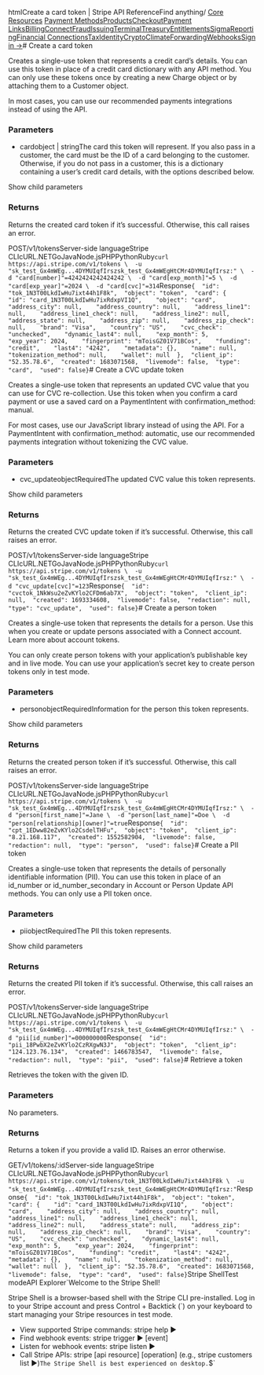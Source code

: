 htmlCreate a card token | Stripe API Reference[](/api)Find anything/
[Core Resources](#)
[Payment Methods](#)[Products](#)[Checkout](#)[Payment Links](#)[Billing](#)[Connect](#)[Fraud](#)[Issuing](#)[Terminal](#)[Treasury](#)[Entitlements](#)[Sigma](#)[Reporting](#)[Financial Connections](#)[Tax](#)[Identity](#)[Crypto](#)[Climate](#)[Forwarding](#)[Webhooks](#)[Sign in →](https://dashboard.stripe.com/login)# Create a card token

Creates a single-use token that represents a credit card’s details. You can use this token in place of a credit card dictionary with any API method. You can only use these tokens once by creating a new Charge object or by attaching them to a Customer object.

In most cases, you can use our recommended payments integrations instead of using the API.

### Parameters

- cardobject | stringThe card this token will represent. If you also pass in a customer, the card must be the ID of a card belonging to the customer. Otherwise, if you do not pass in a customer, this is a dictionary containing a user’s credit card details, with the options described below.

Show child parameters

### Returns

Returns the created card token if it’s successful. Otherwise, this call raises an error.

POST/v1/tokensServer-side languageStripe CLIcURL.NETGoJavaNode.jsPHPPythonRuby[](#)[](#)`curl https://api.stripe.com/v1/tokens \  -u "sk_test_Gx4mWEg...4DYMUIqfIrszsk_test_Gx4mWEgHtCMr4DYMUIqfIrsz:" \  -d "card[number]"=4242424242424242 \  -d "card[exp_month]"=5 \  -d "card[exp_year]"=2024 \  -d "card[cvc]"=314`Response`{  "id": "tok_1N3T00LkdIwHu7ixt44h1F8k",  "object": "token",  "card": {    "id": "card_1N3T00LkdIwHu7ixRdxpVI1Q",    "object": "card",    "address_city": null,    "address_country": null,    "address_line1": null,    "address_line1_check": null,    "address_line2": null,    "address_state": null,    "address_zip": null,    "address_zip_check": null,    "brand": "Visa",    "country": "US",    "cvc_check": "unchecked",    "dynamic_last4": null,    "exp_month": 5,    "exp_year": 2024,    "fingerprint": "mToisGZ01V71BCos",    "funding": "credit",    "last4": "4242",    "metadata": {},    "name": null,    "tokenization_method": null,    "wallet": null  },  "client_ip": "52.35.78.6",  "created": 1683071568,  "livemode": false,  "type": "card",  "used": false}`# Create a CVC update token

Creates a single-use token that represents an updated CVC value that you can use for CVC re-collection. Use this token when you confirm a card payment or use a saved card on a PaymentIntent with confirmation_method: manual.

For most cases, use our JavaScript library instead of using the API. For a PaymentIntent with confirmation_method: automatic, use our recommended payments integration without tokenizing the CVC value.

### Parameters

- cvc_updateobjectRequiredThe updated CVC value this token represents.

Show child parameters

### Returns

Returns the created CVC update token if it’s successful. Otherwise, this call raises an error.

POST/v1/tokensServer-side languageStripe CLIcURL.NETGoJavaNode.jsPHPPythonRuby[](#)[](#)`curl https://api.stripe.com/v1/tokens \  -u "sk_test_Gx4mWEg...4DYMUIqfIrszsk_test_Gx4mWEgHtCMr4DYMUIqfIrsz:" \  -d "cvc_update[cvc]"=123`Response`{  "id": "cvctok_1NkWsu2eZvKYlo2CFDm6ab7X",  "object": "token",  "client_ip": null,  "created": 1693334608,  "livemode": false,  "redaction": null,  "type": "cvc_update",  "used": false}`# Create a person token

Creates a single-use token that represents the details for a person. Use this when you create or update persons associated with a Connect account. Learn more about account tokens.

You can only create person tokens with your application’s publishable key and in live mode. You can use your application’s secret key to create person tokens only in test mode.

### Parameters

- personobjectRequiredInformation for the person this token represents.

Show child parameters

### Returns

Returns the created person token if it’s successful. Otherwise, this call raises an error.

POST/v1/tokensServer-side languageStripe CLIcURL.NETGoJavaNode.jsPHPPythonRuby[](#)[](#)`curl https://api.stripe.com/v1/tokens \  -u "sk_test_Gx4mWEg...4DYMUIqfIrszsk_test_Gx4mWEgHtCMr4DYMUIqfIrsz:" \  -d "person[first_name]"=Jane \  -d "person[last_name]"=Doe \  -d "person[relationship][owner]"=true`Response`{  "id": "cpt_1EDww82eZvKYlo2CsdelTHFu",  "object": "token",  "client_ip": "8.21.168.117",  "created": 1552582904,  "livemode": false,  "redaction": null,  "type": "person",  "used": false}`# Create a PII token

Creates a single-use token that represents the details of personally identifiable information (PII). You can use this token in place of an id_number or id_number_secondary in Account or Person Update API methods. You can only use a PII token once.

### Parameters

- piiobjectRequiredThe PII this token represents.

Show child parameters

### Returns

Returns the created PII token if it’s successful. Otherwise, this call raises an error.

POST/v1/tokensServer-side languageStripe CLIcURL.NETGoJavaNode.jsPHPPythonRuby[](#)[](#)`curl https://api.stripe.com/v1/tokens \  -u "sk_test_Gx4mWEg...4DYMUIqfIrszsk_test_Gx4mWEgHtCMr4DYMUIqfIrsz:" \  -d "pii[id_number]"=000000000`Response`{  "id": "pii_18PwbX2eZvKYlo2CzRXgwN3J",  "object": "token",  "client_ip": "124.123.76.134",  "created": 1466783547,  "livemode": false,  "redaction": null,  "type": "pii",  "used": false}`# Retrieve a token

Retrieves the token with the given ID.

### Parameters

No parameters.

### Returns

Returns a token if you provide a valid ID. Raises an error otherwise.

GET/v1/tokens/:idServer-side languageStripe CLIcURL.NETGoJavaNode.jsPHPPythonRuby[](#)[](#)`curl https://api.stripe.com/v1/tokens/tok_1N3T00LkdIwHu7ixt44h1F8k \  -u "sk_test_Gx4mWEg...4DYMUIqfIrszsk_test_Gx4mWEgHtCMr4DYMUIqfIrsz:"`Response`{  "id": "tok_1N3T00LkdIwHu7ixt44h1F8k",  "object": "token",  "card": {    "id": "card_1N3T00LkdIwHu7ixRdxpVI1Q",    "object": "card",    "address_city": null,    "address_country": null,    "address_line1": null,    "address_line1_check": null,    "address_line2": null,    "address_state": null,    "address_zip": null,    "address_zip_check": null,    "brand": "Visa",    "country": "US",    "cvc_check": "unchecked",    "dynamic_last4": null,    "exp_month": 5,    "exp_year": 2024,    "fingerprint": "mToisGZ01V71BCos",    "funding": "credit",    "last4": "4242",    "metadata": {},    "name": null,    "tokenization_method": null,    "wallet": null  },  "client_ip": "52.35.78.6",  "created": 1683071568,  "livemode": false,  "type": "card",  "used": false}`Stripe ShellTest modeAPI Explorer[](https://stripe.com/docs/stripe-cli#install)`Welcome to the Stripe Shell!

Stripe Shell is a browser-based shell with the Stripe CLI pre-installed. Log in to your
Stripe account and press Control + Backtick (`) on your keyboard to start managing your Stripe
resources in test mode.

- View supported Stripe commands: stripe help ▶️
- Find webhook events: stripe trigger ▶️ [event]
- Listen for webhook events: stripe listen ▶
- Call Stripe APIs: stripe [api resource] [operation] (e.g., stripe customers list ▶️)`The Stripe Shell is best experienced on desktop.`$`